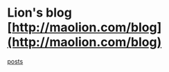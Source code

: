 # Lion's blog [http://maolion.com/blog](http://maolion.com/blog)

[posts](https://github.com/maolion/blog/wiki)